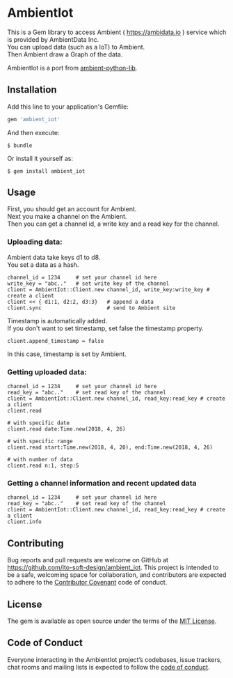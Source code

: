 # AmbientIot

This is a Gem library to access Ambient ( https://ambidata.io ) service which is provided by AmbientData Inc.  
You can upload data (such as a IoT) to Ambient.  
Then Ambient draw a Graph of the data.  

AmbientIot is a port from [ambient-python-lib](https://github.com/AmbientDataInc/ambient-python-lib).

## Installation

Add this line to your application's Gemfile:

```ruby
gem 'ambient_iot'
```

And then execute:

    $ bundle

Or install it yourself as:

    $ gem install ambient_iot

## Usage

First, you should get an account for Ambient.  
Next you make a channel on the Ambient.  
Then you can get a channel id, a write key and a read key for the channel.  

### Uploading data:

Ambient data take keys d1 to d8.  
You set a data as a hash.  

    channel_id = 1234     # set your channel id here
    write_key = "abc.."   # set write key of the channel
    client = AmbientIot::Client.new channel_id, write_key:write_key # create a client
    client << { d1:1, d2:2, d3:3}   # append a data
    client.sync                     # send to Ambient site

Timestamp is automatically added.  
If you don't want to set timestamp, set false the timestamp property.

    client.append_timestamp = false

In this case, timestamp is set by Ambient.


### Getting uploaded data:

    channel_id = 1234     # set your channel id here
    read_key = "abc.."    # set read key of the channel
    client = AmbientIot::Client.new channel_id, read_key:read_key # create a client
    client.read

    # with specific date
    client.read date:Time.new(2018, 4, 26)

    # with specific range
    client.read start:Time.new(2018, 4, 20), end:Time.new(2018, 4, 26)

    # with number of data
    client.read n:1, step:5

### Getting a channel information and recent updated data

    channel_id = 1234     # set your channel id here
    read_key = "abc.."    # set read key of the channel
    client = AmbientIot::Client.new channel_id, read_key:read_key # create a client
    client.info


## Contributing

Bug reports and pull requests are welcome on GitHub at https://github.com/ito-soft-design/ambient_iot. This project is intended to be a safe, welcoming space for collaboration, and contributors are expected to adhere to the [Contributor Covenant](http://contributor-covenant.org) code of conduct.

## License

The gem is available as open source under the terms of the [MIT License](https://opensource.org/licenses/MIT).

## Code of Conduct

Everyone interacting in the AmbientIot project’s codebases, issue trackers, chat rooms and mailing lists is expected to follow the [code of conduct](https://github.com/ito-soft-design/ambient_iot/blob/master/CODE_OF_CONDUCT.md).
